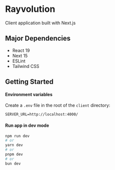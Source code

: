 # Rayvolution

Client application built with Next.js

## Major Dependencies

- React 19
- Next 15
- ESLint
- Tailwind CSS

## Getting Started

#### Environment variables

Create a `.env` file in the root of the `client` directory:

```
SERVER_URL=http://localhost:4000/
```

#### Run app in dev mode

```bash
npm run dev
# or
yarn dev
# or
pnpm dev
# or
bun dev
```
